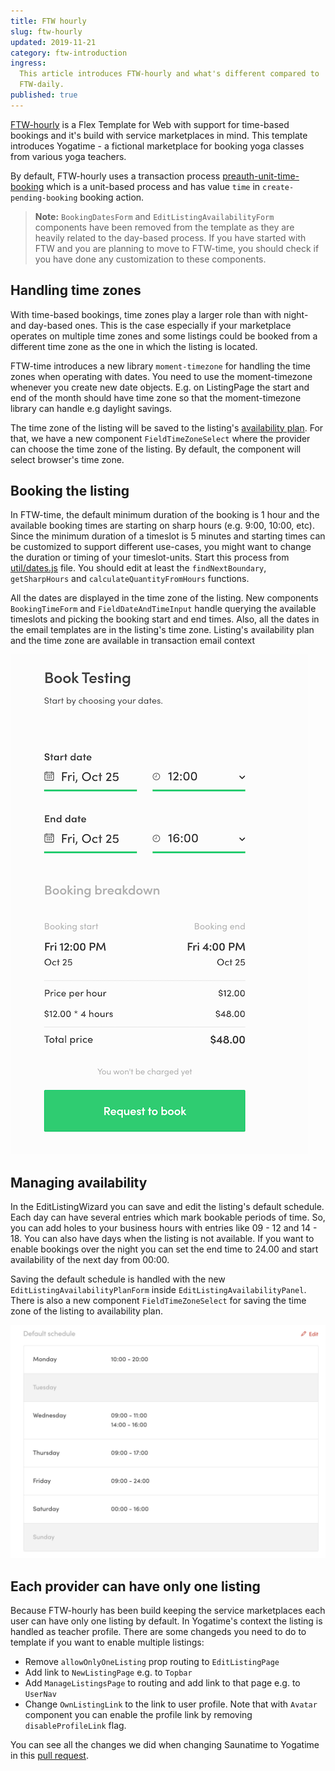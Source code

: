 ```yaml
---
title: FTW hourly
slug: ftw-hourly
updated: 2019-11-21
category: ftw-introduction
ingress:
  This article introduces FTW-hourly and what's different compared to
  FTW-daily.
published: true
---
```


[FTW-hourly](https://github.com/sharetribe/ftw-hourly) is a Flex
Template for Web with support for time-based bookings and it's build
with service marketplaces in mind. This template introduces Yogatime - a
fictional marketplace for booking yoga classes from various yoga
teachers.

By default, FTW-hourly uses a transaction process
[preauth-unit-time-booking](https://github.com/sharetribe/flex-example-processes/tree/master/preauth-unit-time-booking)
which is a unit-based process and has value `time` in
`create-pending-booking` booking action.

> **Note:** `BookingDatesForm` and `EditListingAvailabilityForm`
> components have been removed from the template as they are heavily
> related to the day-based process. If you have started with FTW and you
> are planning to move to FTW-time, you should check if you have done
> any customization to these components.

## Handling time zones

With time-based bookings, time zones play a larger role than with night-
and day-based ones. This is the case especially if your marketplace
operates on multiple time zones and some listings could be booked from a
different time zone as the one in which the listing is located.

FTW-time introduces a new library `moment-timezone` for handling the
time zones when operating with dates. You need to use the
moment-timezone whenever you create new date objects. E.g. on
ListingPage the start and end of the month should have time zone so that
the moment-timezone library can handle e.g daylight savings.

The time zone of the listing will be saved to the listing's
[availability plan](https://www.sharetribe.com/api-reference/marketplace.html#ownlisting-availability-plan).
For that, we have a new component `FieldTimeZoneSelect` where the
provider can choose the time zone of the listing. By default, the
component will select browser's time zone.

## Booking the listing

In FTW-time, the default minimum duration of the booking is 1 hour and
the available booking times are starting on sharp hours (e.g. 9:00,
10:00, etc). Since the minimum duration of a timeslot is 5 minutes and
starting times can be customized to support different use-cases, you
might want to change the duration or timing of your timeslot-units.
Start this process from
[util/dates.js](https://github.com/sharetribe/ftw-time/blob/master/src/util/dates.js)
file. You should edit at least the `findNextBoundary`, `getSharpHours`
and `calculateQuantityFromHours` functions.

All the dates are displayed in the time zone of the listing. New
components `BookingTimeForm` and `FieldDateAndTimeInput` handle querying
the available timeslots and picking the booking start and end times.
Also, all the dates in the email templates are in the listing's time
zone. Listing's availability plan and the time zone are available in
transaction email context

![Booking panel](bookingPanel.png 'BookingPanel')

## Managing availability

In the EditListingWizard you can save and edit the listing's default
schedule. Each day can have several entries which mark bookable periods
of time. So, you can add holes to your business hours with entries like
09 - 12 and 14 - 18. You can also have days when the listing is not
available. If you want to enable bookings over the night you can set the
end time to 24.00 and start availability of the next day from 00:00.

Saving the default schedule is handled with the new
`EditListingAvailabilityPlanForm` inside `EditListingAvailabilityPanel`.
There is also a new component `FieldTimeZoneSelect` for saving the time
zone of the listing to availability plan.

![Availability plan](availabilityPlan.png 'Availability plan')

## Each provider can have only one listing

Because FTW-hourly has been build keeping the service marketplaces each
user can have only one listing by default. In Yogatime's context the
listing is handled as teacher profile. There are some changeds you need
to do to template if you want to enable multiple listings:

- Remove `allowOnlyOneListing` prop routing to `EditListingPage`
- Add link to `NewListingPage` e.g. to `Topbar`
- Add `ManageListingsPage` to routing and add link to that page e.g. to
  `UserNav`
- Change `OwnListingLink` to the link to user profile. Note that with
  `Avatar` component you can enable the profile link by removing
  `disableProfileLink` flag.

You can see all the changes we did when changing Saunatime to Yogatime
in this [pull request](https://github.com/sharetribe/ftw-time/pull/56).

